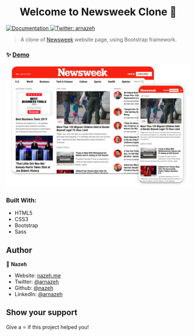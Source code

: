 <h1 align="center">Welcome to Newsweek Clone 👋</h1>
<p>
  <a href="https://github.com/Nazeh/newsweek_clone_bootstrap/blob/master/README.md" target="_blank">
    <img alt="Documentation" src="https://img.shields.io/badge/documentation-yes-brightgreen.svg" />
  </a>
  <a href="https://twitter.com/arnazeh" target="_blank">
    <img alt="Twitter: arnazeh" src="https://img.shields.io/twitter/follow/arnazeh.svg?style=social" />
  </a>
</p>

> A clone of [Newsweek](https://www.newsweek.com/) website page, using Bootstrap framework.

### ✨ [Demo](https://nazeh.github.io/newsweek_clone_bootstrap/)

<img alt='screenshot' src='docs/screenshot.webp'>

### Built With:
* HTML5
* CSS3
* Bootstrap
* Sass

## Author

👤 **Nazeh**

* Website: [nazeh.me](https://www.nazeh.me/)
* Twitter: [@arnazeh](https://twitter.com/arnazeh)
* Github: [@nazeh](https://github.com/nazeh)
* LinkedIn: [@arnazeh](https://linkedin.com/in/arnazeh)

## Show your support

Give a ⭐️ if this project helped you!
